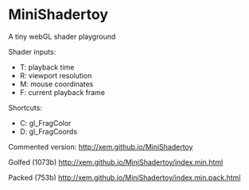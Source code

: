 MiniShadertoy
==

A tiny webGL shader playground

Shader inputs:
- T: playback time
- R: viewport resolution
- M: mouse coordinates
- F: current playback frame

Shortcuts:
- C: gl_FragColor
- D: gl_FragCoords

Commented version:
http://xem.github.io/MiniShadertoy

Golfed (1073b)
http://xem.github.io/MiniShadertoy/index.min.html

Packed (753b)
http://xem.github.io/MiniShadertoy/index.min.pack.html